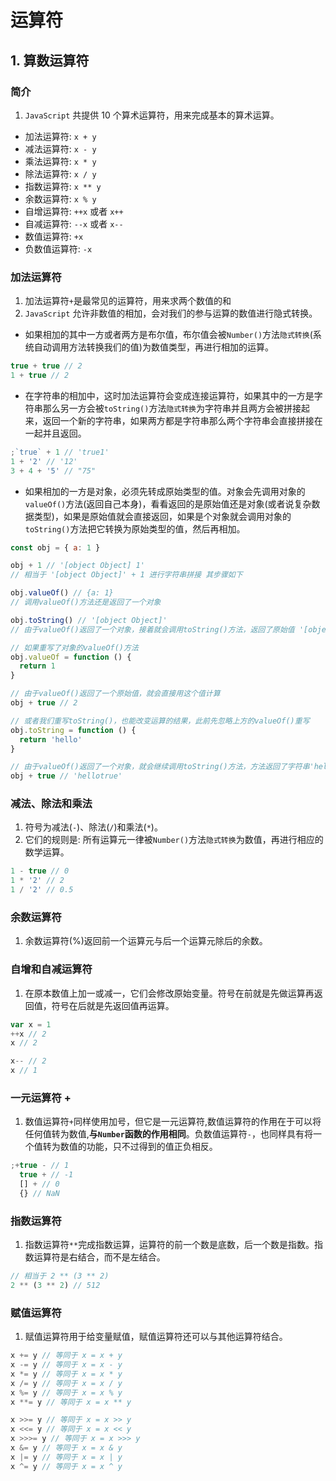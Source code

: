 # 运算符

## 1. 算数运算符

### 简介

1. `JavaScript` 共提供 10 个算术运算符，用来完成基本的算术运算。

- 加法运算符: `x + y`
- 减法运算符: `x - y`
- 乘法运算符: `x * y`
- 除法运算符: `x / y`
- 指数运算符: `x ** y`
- 余数运算符: `x % y`
- 自增运算符: `++x` 或者 `x++`
- 自减运算符: `--x` 或者 `x--`
- 数值运算符: `+x`
- 负数值运算符: `-x`

### 加法运算符

1. 加法运算符`+`是最常见的运算符，用来求两个数值的和
2. `JavaScript` 允许非数值的相加，会对我们的参与运算的数值进行隐式转换。

- 如果相加的其中一方或者两方是布尔值，布尔值会被`Number()`方法`隐式转换`(系统自动调用方法转换我们的值)为数值类型，再进行相加的运算。

```js
true + true // 2
1 + true // 2
```

- 在字符串的相加中，这时加法运算符会变成连接运算符，如果其中的一方是字符串那么另一方会被`toString()`方法`隐式转换`为字符串并且两方会被拼接起来，返回一个新的字符串，如果两方都是字符串那么两个字符串会直接拼接在一起并且返回。

```js
;`true` + 1 // 'true1'
1 + '2' // '12'
3 + 4 + '5' // "75"
```

- 如果相加的一方是对象，必须先转成原始类型的值。对象会先调用对象的`valueOf()`方法(返回自己本身)，看看返回的是原始值还是对象(或者说复杂数据类型)，如果是原始值就会直接返回，如果是个对象就会调用对象的`toString()`方法把它转换为原始类型的值，然后再相加。

```js
const obj = { a: 1 }

obj + 1 // '[object Object] 1'
// 相当于 '[object Object]' + 1 进行字符串拼接 其步骤如下

obj.valueOf() // {a: 1}
// 调用valueOf()方法还是返回了一个对象

obj.toString() // '[object Object]'
// 由于valueOf()返回了一个对象，接着就会调用toString()方法，返回了原始值 '[object Object]'

// 如果重写了对象的valueOf()方法
obj.valueOf = function () {
  return 1
}

// 由于valueOf()返回了一个原始值，就会直接用这个值计算
obj + true // 2

// 或者我们重写toString()，也能改变运算的结果，此前先忽略上方的valueOf()重写
obj.toString = function () {
  return 'hello'
}

// 由于valueOf()返回了一个对象，就会继续调用toString()方法，方法返回了字符串'hello',相当于 'hello' + true
obj + true // 'hellotrue'
```

### 减法、除法和乘法

1. 符号为减法(`-`)、除法(`/`)和乘法(`*`)。
1. 它们的规则是: 所有运算元一律被`Number()`方法`隐式转换`为数值，再进行相应的数学运算。

```js
1 - true // 0
1 * '2' // 2
1 / '2' // 0.5
```

### 余数运算符

1. 余数运算符(%)返回前一个运算元与后一个运算元除后的余数。

### 自增和自减运算符

1. 在原本数值上加一或减一，它们会修改原始变量。符号在前就是先做运算再返回值，符号在后就是先返回值再运算。

```js
var x = 1
++x // 2
x // 2

x-- // 2
x // 1
```

### 一元运算符 +

1. 数值运算符`+`同样使用加号，但它是一元运算符,数值运算符的作用在于可以将任何值转为数值,<b>与`Number`函数的作用相同</b>。负数值运算符`-`，也同样具有将一个值转为数值的功能，只不过得到的值正负相反。

```js
;+true - // 1
  true + // -1
  [] + // 0
  {} // NaN
```

### 指数运算符

1. 指数运算符`**`完成指数运算，运算符的前一个数是底数，后一个数是指数。指数运算符是右结合，而不是左结合。

```js
// 相当于 2 ** (3 ** 2)
2 ** (3 ** 2) // 512
```

### 赋值运算符

1. 赋值运算符用于给变量赋值，赋值运算符还可以与其他运算符结合。

```js
x += y // 等同于 x = x + y
x -= y // 等同于 x = x - y
x *= y // 等同于 x = x * y
x /= y // 等同于 x = x / y
x %= y // 等同于 x = x % y
x **= y // 等同于 x = x ** y

x >>= y // 等同于 x = x >> y
x <<= y // 等同于 x = x << y
x >>>= y // 等同于 x = x >>> y
x &= y // 等同于 x = x & y
x |= y // 等同于 x = x | y
x ^= y // 等同于 x = x ^ y
```
